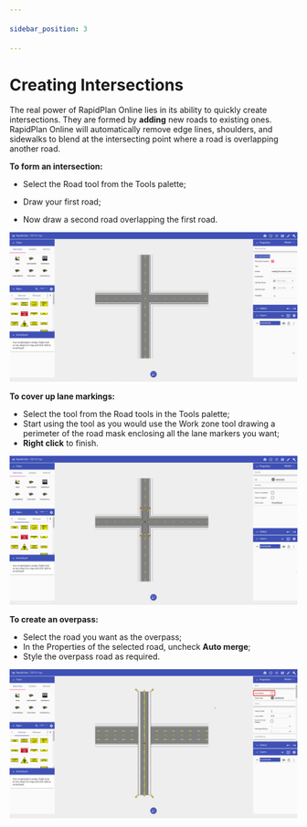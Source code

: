 ```yaml
---

sidebar_position: 3

---
```

# Creating Intersections

The real power of RapidPlan Online lies in its ability to quickly create intersections. They are formed by **adding** new roads to existing ones. RapidPlan Online will automatically remove edge lines, shoulders, and sidewalks to blend at the intersecting point where a road is overlapping another road.

**To form an intersection:**

- Select the Road tool from the Tools palette;

- Draw your first road;

- Now draw a second road overlapping the first road.

![ ](./assets/Road_Intersection.png)

**To cover up lane markings:**

- Select the tool from the Road tools in the Tools palette;
- Start using the tool as you would use the Work zone tool drawing a perimeter of the road mask enclosing all the lane markers you want;
- **Right click** to finish.

![ ](./assets/Road_Mask_Tool.png)

**To create an overpass:**

- Select the road you want as the overpass;
- In the Properties of the selected road, uncheck **Auto merge**;
- Style the overpass road as required.

![ ](./assets/Road_Overpass.png)
